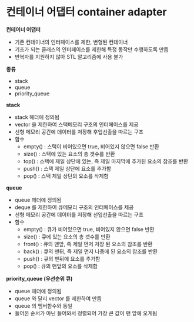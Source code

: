 # 컨테이너 어댑터 container adapter

**컨테이너 어댑터**

- 기존 컨테이너의 인터페이스를 제한, 변형된 컨테이너
- 기초가 되는 클래스의 인터페이스를 제한해 특정 동작만 수행하도록 만듬
- 반복자를 지원하지 않아 STL 알고리즘에 사용 불가

**종류**

- stack
- queue
- priority_queue

**stack**

- stack 헤더에 정의됨
- vector 을 제한하여 스택메모리 구조의 인터페이스를 제공
- 선형 메모리 공간에 데이터를 저장해 후입선출을 따르는 구조
- 함수
    - empty() : 스택이 비어있으면 true, 비어있지 않으면 false 반환
    - size() : 스택에 있는 요소의 총 갯수를 반환
    - top() : 스택에 제일 상단에 있는, 즉 제일 마지막에 추가된 요소의 참조를 반환
    - push() : 스택 제일 상단에 요소를 추가함
    - pop() : 스택 제일 상단의 요소를 삭제함

**queue**

- queue 헤더에 정의됨
- deque 를 제한하여 큐메모리 구조의 인터페이스를 제공
- 선형 메모리 공간에 데이터를 저장해 선입선출을 따르는 구조
- 함수
    - empty() : 큐가 비어있으면 true, 비어있지 않으면 false 반환
    - size() : 큐에 있는 요소의 총 갯수를 반환
    - front() : 큐의 맨앞, 즉 제일 먼저 저장 된 요소의 참조를 반환
    - back() : 큐의 맨뒤, 즉 제일 먼저 나중에 된 요소의 참조를 반환
    - push() : 큐의 맨뒤에 요소를 추가함
    - pop() : 큐의 맨앞의 요소를 삭제함

**priority_queue (우선순위 큐)**

- queue 헤더에 정의됨
- queue 와 달리 vector 를 제한하여 만듬
- queue 의 멤버함수와 동일
- 들어온 순서가 아닌 들어와서 정렬되어 가장 큰 값이 맨 앞에 오게됨